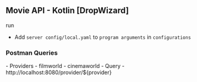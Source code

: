 <h2>Movie API - Kotlin [DropWizard]</h2>

run
- Add `server config/local.yaml` to `program arguments` in `configurations`


<h3>Postman Queries</h3>
- Providers
  - filmworld
  - cinemaworld
- Query
  - http://localhost:8080/provider/${provider}